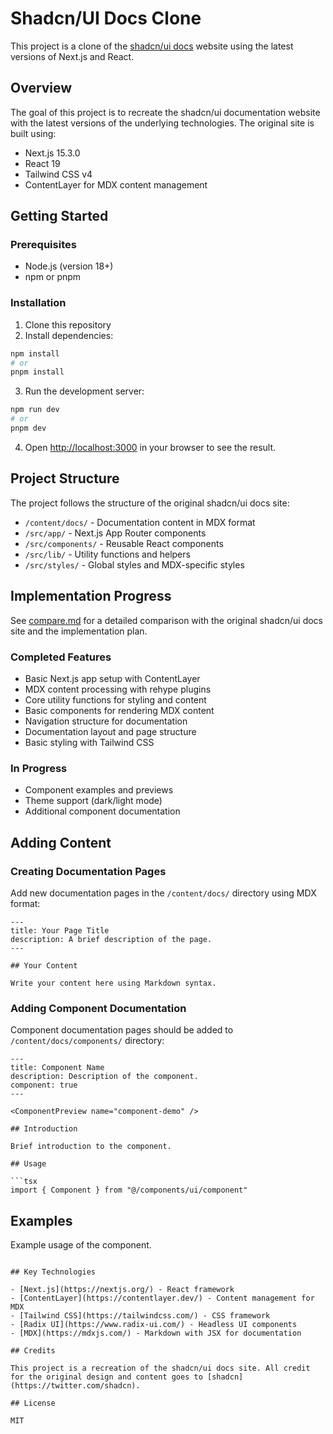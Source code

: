 # Shadcn/UI Docs Clone

This project is a clone of the [shadcn/ui docs](https://ui.shadcn.com/docs) website using the latest versions of Next.js and React.

## Overview

The goal of this project is to recreate the shadcn/ui documentation website with the latest versions of the underlying technologies. The original site is built using:

- Next.js 15.3.0
- React 19
- Tailwind CSS v4
- ContentLayer for MDX content management

## Getting Started

### Prerequisites

- Node.js (version 18+)
- npm or pnpm

### Installation

1. Clone this repository
2. Install dependencies:

```bash
npm install
# or
pnpm install
```

3. Run the development server:

```bash
npm run dev
# or
pnpm dev
```

4. Open [http://localhost:3000](http://localhost:3000) in your browser to see the result.

## Project Structure

The project follows the structure of the original shadcn/ui docs site:

- `/content/docs/` - Documentation content in MDX format
- `/src/app/` - Next.js App Router components
- `/src/components/` - Reusable React components
- `/src/lib/` - Utility functions and helpers
- `/src/styles/` - Global styles and MDX-specific styles

## Implementation Progress

See [compare.md](./compare.md) for a detailed comparison with the original shadcn/ui docs site and the implementation plan.

### Completed Features

- Basic Next.js app setup with ContentLayer
- MDX content processing with rehype plugins
- Core utility functions for styling and content
- Basic components for rendering MDX content
- Navigation structure for documentation
- Documentation layout and page structure
- Basic styling with Tailwind CSS

### In Progress

- Component examples and previews
- Theme support (dark/light mode)
- Additional component documentation

## Adding Content

### Creating Documentation Pages

Add new documentation pages in the `/content/docs/` directory using MDX format:

```mdx
---
title: Your Page Title
description: A brief description of the page.
---

## Your Content

Write your content here using Markdown syntax.
```

### Adding Component Documentation

Component documentation pages should be added to `/content/docs/components/` directory:

```mdx
---
title: Component Name
description: Description of the component.
component: true
---

<ComponentPreview name="component-demo" />

## Introduction

Brief introduction to the component.

## Usage

```tsx
import { Component } from "@/components/ui/component"
```

## Examples

Example usage of the component.
```

## Key Technologies

- [Next.js](https://nextjs.org/) - React framework
- [ContentLayer](https://contentlayer.dev/) - Content management for MDX
- [Tailwind CSS](https://tailwindcss.com/) - CSS framework
- [Radix UI](https://www.radix-ui.com/) - Headless UI components
- [MDX](https://mdxjs.com/) - Markdown with JSX for documentation

## Credits

This project is a recreation of the shadcn/ui docs site. All credit for the original design and content goes to [shadcn](https://twitter.com/shadcn).

## License

MIT
